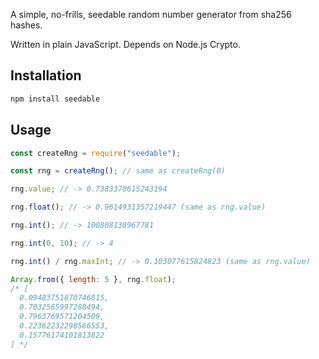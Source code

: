 A simple, no-frills, seedable random number generator from sha256 hashes.

Written in plain JavaScript. Depends on Node.js Crypto.

## Installation

```sh
npm install seedable
```

## Usage

```js
const createRng = require("seedable");

const rng = createRng(); // same as createRng(0)

rng.value; // -> 0.7383370615243194

rng.float(); // -> 0.9614931357219447 (same as rng.value)

rng.int(); // -> 100808138967781

rng.int(0, 10); // -> 4

rng.int() / rng.maxInt; // -> 0.103077615824823 (same as rng.value)

Array.from({ length: 5 }, rng.float);
/* [
  0.09483751870746815,
  0.7032565997288494,
  0.7963769571204509,
  0.22362232298566553,
  0.15776174101813822
] */
```
